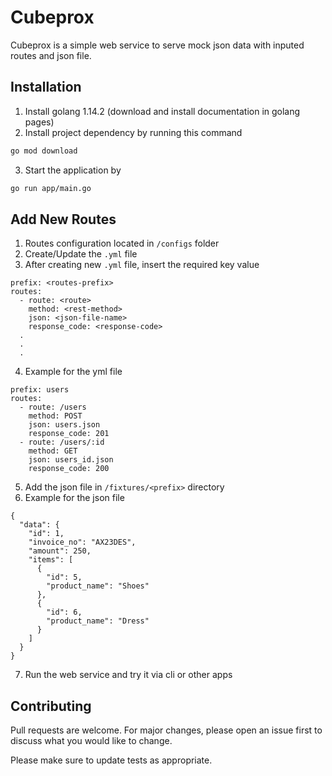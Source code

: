 # Cubeprox

Cubeprox is a simple web service to serve mock json data with inputed routes and json file.

## Installation

1. Install golang 1.14.2 (download and install documentation in golang pages)
2. Install project dependency by running this command
```bash
go mod download
```
3. Start the application by 
```bash
go run app/main.go
```

## Add New Routes

1. Routes configuration located in ```/configs``` folder
2. Create/Update the ```.yml``` file
3. After creating new ```.yml``` file, insert the required key value
```
prefix: <routes-prefix>
routes:
  - route: <route>
    method: <rest-method>
    json: <json-file-name>
    response_code: <response-code>
  .
  .
  .
```
4. Example for the yml file
```
prefix: users
routes:
  - route: /users
    method: POST
    json: users.json
    response_code: 201
  - route: /users/:id
    method: GET
    json: users_id.json
    response_code: 200
```
5. Add the json file in ```/fixtures/<prefix>``` directory
6. Example for the json file
```
{
  "data": {
    "id": 1,
    "invoice_no": "AX23DES",
    "amount": 250,
    "items": [
      {
        "id": 5,
        "product_name": "Shoes"
      },
      {
        "id": 6,
        "product_name": "Dress"
      }
    ]
  }
}
```
7. Run the web service and try it via cli or other apps

## Contributing
Pull requests are welcome. For major changes, please open an issue first to discuss what you would like to change.

Please make sure to update tests as appropriate.
